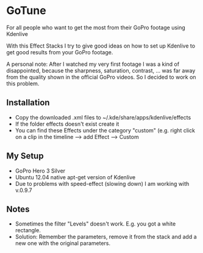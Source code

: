 GoTune
======

For all people who want to get the most from their GoPro footage using Kdenlive

With this Effect Stacks I try to give good ideas on how to set up Kdenlive to get good results from your GoPro footage.

A personal note: After I watched my very first footage I was a kind of disappointed, because the sharpness, saturation, contrast, ... was far away from the quality shown in the official GoPro videos. So I decided to work on this problem.  

## Installation
* Copy the downloaded .xml files to ~/.kde/share/apps/kdenlive/effects
* If the folder effects doesn't exist create it
* You can find these Effects under the category "custom" (e.g. right click on a clip in the timeline --> add Effect --> Custom

## My Setup
* GoPro Hero 3 Silver
* Ubuntu 12.04 native apt-get version of Kdenlive
* Due to problems with speed-effect (slowing down) I am working with v.0.9.7

## Notes
* Sometimes the filter "Levels" doesn't work. E.g. you got a white rectangle.
* Solution: Remember the parameters, remove it from the stack and add a new one with the original parameters.

